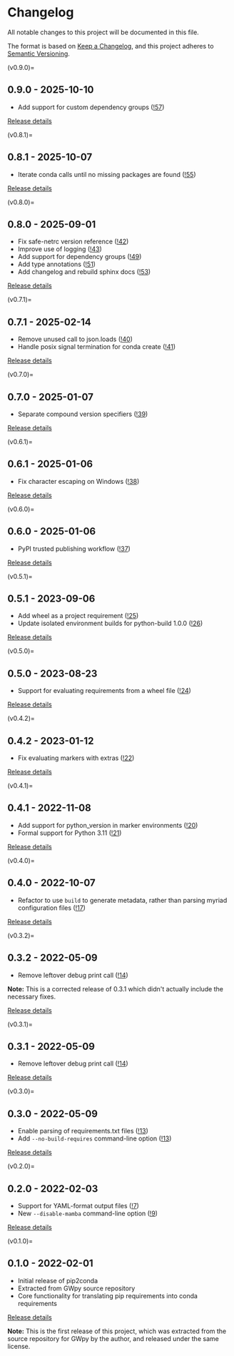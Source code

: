 <!-- markdownlint-disable MD024 -->

# Changelog

All notable changes to this project will be documented in this file.

The format is based on [Keep a Changelog](https://keepachangelog.com/en/1.0.0/),
and this project adheres to [Semantic Versioning](https://semver.org/spec/v2.0.0.html).

(v0.9.0)=

## 0.9.0 - 2025-10-10

-   Add support for custom dependency groups
    ([!57](https://gitlab.com/gwpy/pip2conda/-/merge_requests/57))

[Release details](https://gitlab.com/gwpy/pip2conda/-/releases/0.9.0)

(v0.8.1)=

## 0.8.1 - 2025-10-07

-   Iterate conda calls until no missing packages are found
    ([!55](https://gitlab.com/gwpy/pip2conda/-/merge_requests/55))

[Release details](https://gitlab.com/gwpy/pip2conda/-/releases/0.8.1)

(v0.8.0)=

## 0.8.0 - 2025-09-01

-   Fix safe-netrc version reference
    ([!42](https://gitlab.com/gwpy/pip2conda/-/merge_requests/42))
-   Improve use of logging
    ([!43](https://gitlab.com/gwpy/pip2conda/-/merge_requests/43))
-   Add support for dependency groups
    ([!49](https://gitlab.com/gwpy/pip2conda/-/merge_requests/49))
-   Add type annotations
    ([!51](https://gitlab.com/gwpy/pip2conda/-/merge_requests/51))
-   Add changelog and rebuild sphinx docs
    ([!53](https://gitlab.com/gwpy/pip2conda/-/merge_requests/53))

[Release details](https://gitlab.com/gwpy/pip2conda/-/releases/0.8.0)

(v0.7.1)=

## 0.7.1 - 2025-02-14

-   Remove unused call to json.loads
    ([!40](https://gitlab.com/gwpy/pip2conda/-/merge_requests/40))
-   Handle posix signal termination for conda create
    ([!41](https://gitlab.com/gwpy/pip2conda/-/merge_requests/41))

[Release details](https://gitlab.com/gwpy/pip2conda/-/releases/0.7.1)

(v0.7.0)=

## 0.7.0 - 2025-01-07

-   Separate compound version specifiers
    ([!39](https://gitlab.com/gwpy/pip2conda/-/merge_requests/39))

[Release details](https://gitlab.com/gwpy/pip2conda/-/releases/0.7.0)

(v0.6.1)=

## 0.6.1 - 2025-01-06

-   Fix character escaping on Windows
    ([!38](https://gitlab.com/gwpy/pip2conda/-/merge_requests/38))

[Release details](https://gitlab.com/gwpy/pip2conda/-/releases/0.6.1)

(v0.6.0)=

## 0.6.0 - 2025-01-06

-   PyPI trusted publishing workflow
    ([!37](https://gitlab.com/gwpy/pip2conda/-/merge_requests/37))

[Release details](https://gitlab.com/gwpy/pip2conda/-/releases/0.6.0)

(v0.5.1)=

## 0.5.1 - 2023-09-06

-   Add wheel as a project requirement
    ([!25](https://gitlab.com/gwpy/pip2conda/-/merge_requests/25))
-   Update isolated environment builds for python-build 1.0.0
    ([!26](https://gitlab.com/gwpy/pip2conda/-/merge_requests/26))

[Release details](https://gitlab.com/gwpy/pip2conda/-/releases/0.5.1)

(v0.5.0)=

## 0.5.0 - 2023-08-23

-   Support for evaluating requirements from a wheel file
    ([!24](https://gitlab.com/gwpy/pip2conda/-/merge_requests/24))

[Release details](https://gitlab.com/gwpy/pip2conda/-/releases/0.5.0)

(v0.4.2)=

## 0.4.2 - 2023-01-12

-   Fix evaluating markers with extras
    ([!22](https://gitlab.com/gwpy/pip2conda/-/merge_requests/22))

[Release details](https://gitlab.com/gwpy/pip2conda/-/releases/0.4.2)

(v0.4.1)=

## 0.4.1 - 2022-11-08

-   Add support for python_version in marker environments
    ([!20](https://gitlab.com/gwpy/pip2conda/-/merge_requests/20))
-   Formal support for Python 3.11
    ([!21](https://gitlab.com/gwpy/pip2conda/-/merge_requests/21))

[Release details](https://gitlab.com/gwpy/pip2conda/-/releases/0.4.1)

(v0.4.0)=

## 0.4.0 - 2022-10-07

-   Refactor to use `build` to generate metadata, rather than parsing myriad
    configuration files
    ([!17](https://gitlab.com/gwpy/pip2conda/-/merge_requests/17))

[Release details](https://gitlab.com/gwpy/pip2conda/-/releases/0.4.0)

(v0.3.2)=

## 0.3.2 - 2022-05-09

-   Remove leftover debug print call
    ([!14](https://gitlab.com/gwpy/pip2conda/-/merge_requests/14))

**Note:** This is a corrected release of 0.3.1 which didn't actually include
the necessary fixes.

[Release details](https://gitlab.com/gwpy/pip2conda/-/releases/0.3.2)

(v0.3.1)=

## 0.3.1 - 2022-05-09

-   Remove leftover debug print call
    ([!14](https://gitlab.com/gwpy/pip2conda/-/merge_requests/14))

[Release details](https://gitlab.com/gwpy/pip2conda/-/releases/0.3.1)

(v0.3.0)=

## 0.3.0 - 2022-05-09

-   Enable parsing of requirements.txt files
    ([!13](https://gitlab.com/gwpy/pip2conda/-/merge_requests/13))
-   Add `--no-build-requires` command-line option
    ([!13](https://gitlab.com/gwpy/pip2conda/-/merge_requests/13))

[Release details](https://gitlab.com/gwpy/pip2conda/-/releases/0.3.0)

(v0.2.0)=

## 0.2.0 - 2022-02-03

-   Support for YAML-format output files
    ([!7](https://gitlab.com/gwpy/pip2conda/-/merge_requests/7))
-   New `--disable-mamba` command-line option
    ([!9](https://gitlab.com/gwpy/pip2conda/-/merge_requests/9))

[Release details](https://gitlab.com/gwpy/pip2conda/-/releases/0.2.0)

(v0.1.0)=

## 0.1.0 - 2022-02-01

- Initial release of pip2conda
- Extracted from GWpy source repository
- Core functionality for translating pip requirements into conda requirements

[Release details](https://gitlab.com/gwpy/pip2conda/-/releases/0.1.0)

**Note:** This is the first release of this project, which was extracted from
the source repository for GWpy by the author, and released under the same license.
